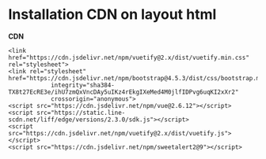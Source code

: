 # Installation CDN on layout html

**CDN**

    <link href="https://cdn.jsdelivr.net/npm/vuetify@2.x/dist/vuetify.min.css" rel="stylesheet">
    <link rel="stylesheet" href="https://cdn.jsdelivr.net/npm/bootstrap@4.5.3/dist/css/bootstrap.min.css"
                integrity="sha384-TX8t27EcRE3e/ihU7zmQxVncDAy5uIKz4rEkgIXeMed4M0jlfIDPvg6uqKI2xXr2"
                crossorigin="anonymous">   
    <script src="https://cdn.jsdelivr.net/npm/vue@2.6.12"></script>
    <script src="https://static.line-scdn.net/liff/edge/versions/2.3.0/sdk.js"></script>
    <script src="https://cdn.jsdelivr.net/npm/vuetify@2.x/dist/vuetify.js"></script>
    <script src="https://cdn.jsdelivr.net/npm/sweetalert2@9"></script>
